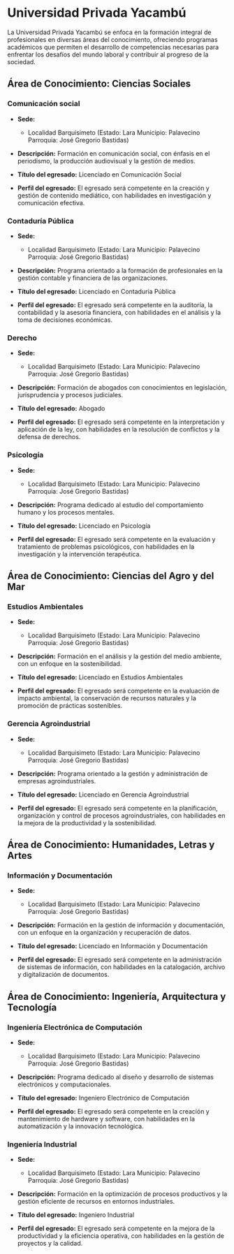 # Universidad Privada Yacambú

La Universidad Privada Yacambú se enfoca en la formación integral de profesionales en diversas áreas del conocimiento, ofreciendo programas académicos que permiten el desarrollo de competencias necesarias para enfrentar los desafíos del mundo laboral y contribuir al progreso de la sociedad.

## Área de Conocimiento: Ciencias Sociales

### Comunicación social

* **Sede:** 
  * Localidad Barquisimeto (Estado: Lara Municipio: Palavecino Parroquia: José Gregorio Bastidas)

* **Descripción:** 
  Formación en comunicación social, con énfasis en el periodismo, la producción audiovisual y la gestión de medios.

* **Título del egresado:** 
  Licenciado en Comunicación Social

* **Perfil del egresado:** 
  El egresado será competente en la creación y gestión de contenido mediático, con habilidades en investigación y comunicación efectiva.

### Contaduría Pública

* **Sede:** 
  * Localidad Barquisimeto (Estado: Lara Municipio: Palavecino Parroquia: José Gregorio Bastidas)

* **Descripción:** 
  Programa orientado a la formación de profesionales en la gestión contable y financiera de las organizaciones.

* **Título del egresado:** 
  Licenciado en Contaduría Pública

* **Perfil del egresado:** 
  El egresado será competente en la auditoría, la contabilidad y la asesoría financiera, con habilidades en el análisis y la toma de decisiones económicas.

### Derecho

* **Sede:** 
  * Localidad Barquisimeto (Estado: Lara Municipio: Palavecino Parroquia: José Gregorio Bastidas)

* **Descripción:** 
  Formación de abogados con conocimientos en legislación, jurisprudencia y procesos judiciales.

* **Título del egresado:** 
  Abogado

* **Perfil del egresado:** 
  El egresado será competente en la interpretación y aplicación de la ley, con habilidades en la resolución de conflictos y la defensa de derechos.

### Psicología

* **Sede:** 
  * Localidad Barquisimeto (Estado: Lara Municipio: Palavecino Parroquia: José Gregorio Bastidas)

* **Descripción:** 
  Programa dedicado al estudio del comportamiento humano y los procesos mentales.

* **Título del egresado:** 
  Licenciado en Psicología

* **Perfil del egresado:** 
  El egresado será competente en la evaluación y tratamiento de problemas psicológicos, con habilidades en la investigación y la intervención terapéutica.

## Área de Conocimiento: Ciencias del Agro y del Mar

### Estudios Ambientales

* **Sede:** 
  * Localidad Barquisimeto (Estado: Lara Municipio: Palavecino Parroquia: José Gregorio Bastidas)

* **Descripción:** 
  Formación en el análisis y la gestión del medio ambiente, con un enfoque en la sostenibilidad.

* **Título del egresado:** 
  Licenciado en Estudios Ambientales

* **Perfil del egresado:** 
  El egresado será competente en la evaluación de impacto ambiental, la conservación de recursos naturales y la promoción de prácticas sostenibles.

### Gerencia Agroindustrial

* **Sede:** 
  * Localidad Barquisimeto (Estado: Lara Municipio: Palavecino Parroquia: José Gregorio Bastidas)

* **Descripción:** 
  Programa orientado a la gestión y administración de empresas agroindustriales.

* **Título del egresado:** 
  Licenciado en Gerencia Agroindustrial

* **Perfil del egresado:** 
  El egresado será competente en la planificación, organización y control de procesos agroindustriales, con habilidades en la mejora de la productividad y la sostenibilidad.

## Área de Conocimiento: Humanidades, Letras y Artes

### Información y Documentación

* **Sede:** 
  * Localidad Barquisimeto (Estado: Lara Municipio: Palavecino Parroquia: José Gregorio Bastidas)

* **Descripción:** 
  Formación en la gestión de información y documentación, con un enfoque en la organización y recuperación de datos.

* **Título del egresado:** 
  Licenciado en Información y Documentación

* **Perfil del egresado:** 
  El egresado será competente en la administración de sistemas de información, con habilidades en la catalogación, archivo y digitalización de documentos.

## Área de Conocimiento: Ingeniería, Arquitectura y Tecnología

### Ingeniería Electrónica de Computación

* **Sede:** 
  * Localidad Barquisimeto (Estado: Lara Municipio: Palavecino Parroquia: José Gregorio Bastidas)

* **Descripción:** 
  Programa dedicado al diseño y desarrollo de sistemas electrónicos y computacionales.

* **Título del egresado:** 
  Ingeniero Electrónico de Computación

* **Perfil del egresado:** 
  El egresado será competente en la creación y mantenimiento de hardware y software, con habilidades en la automatización y la innovación tecnológica.

### Ingeniería Industrial

* **Sede:** 
  * Localidad Barquisimeto (Estado: Lara Municipio: Palavecino Parroquia: José Gregorio Bastidas)

* **Descripción:** 
  Formación en la optimización de procesos productivos y la gestión eficiente de recursos en entornos industriales.

* **Título del egresado:** 
  Ingeniero Industrial

* **Perfil del egresado:** 
  El egresado será competente en la mejora de la productividad y la eficiencia operativa, con habilidades en la gestión de proyectos y la calidad.
